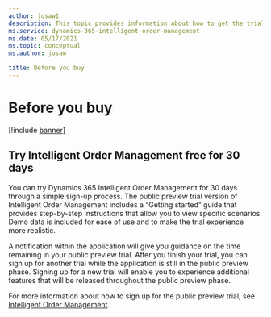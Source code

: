 ```yaml
---
author: josaw1
description: This topic provides information about how to get the trial version of Dynamics 365 Intelligent Order Management.
ms.service: dynamics-365-intelligent-order-management
ms.date: 05/17/2021
ms.topic: conceptual
ms.author: josaw

title: Before you buy
---
```



# Before you buy

[!include [banner](includes/banner.md)]


## Try Intelligent Order Management free for 30 days 

You can try Dynamics 365 Intelligent Order Management for 30 days through a simple sign-up process. The public preview trial version of Intelligent Order Management includes a “Getting started” guide that provides step-by-step instructions that allow you to view specific scenarios. Demo data is included for ease of use and to make the trial experience more realistic. 

A notification within the application will give you guidance on the time remaining in your public preview trial. After you finish your trial, you can sign up for another trial while the application is still in the public preview phase. Signing up for a new trial will enable you to experience additional features that will be released throughout the public preview phase. 

For more information about how to sign up for the public preview trial, see [Intelligent Order Management](https://dynamics.microsoft.com/eintelligent-order-management/). 
